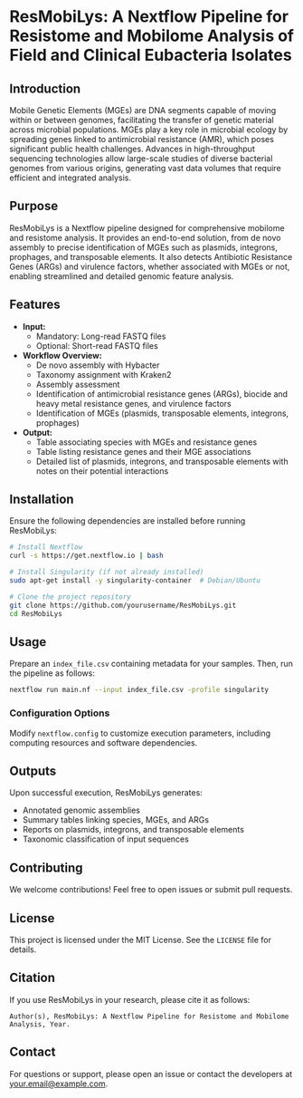 # **ResMobiLys: A Nextflow Pipeline for Resistome and Mobilome Analysis of Field and Clinical Eubacteria Isolates**

## **Introduction**
Mobile Genetic Elements (MGEs) are DNA segments capable of moving within or between genomes, facilitating the transfer of genetic material across microbial populations. MGEs play a key role in microbial ecology by spreading genes linked to antimicrobial resistance (AMR), which poses significant public health challenges. Advances in high-throughput sequencing technologies allow large-scale studies of diverse bacterial genomes from various origins, generating vast data volumes that require efficient and integrated analysis.

## **Purpose**
ResMobiLys is a Nextflow pipeline designed for comprehensive mobilome and resistome analysis. It provides an end-to-end solution, from de novo assembly to precise identification of MGEs such as plasmids, integrons, prophages, and transposable elements. It also detects Antibiotic Resistance Genes (ARGs) and virulence factors, whether associated with MGEs or not, enabling streamlined and detailed genomic feature analysis.

## **Features**
- **Input:**
  - Mandatory: Long-read FASTQ files
  - Optional: Short-read FASTQ files
- **Workflow Overview:**
  - De novo assembly with Hybacter
  - Taxonomy assignment with Kraken2
  - Assembly assessment
  - Identification of antimicrobial resistance genes (ARGs), biocide and heavy metal resistance genes, and virulence factors
  - Identification of MGEs (plasmids, transposable elements, integrons, prophages)
- **Output:**
  - Table associating species with MGEs and resistance genes
  - Table listing resistance genes and their MGE associations
  - Detailed list of plasmids, integrons, and transposable elements with notes on their potential interactions

## **Installation**
Ensure the following dependencies are installed before running ResMobiLys:

```bash
# Install Nextflow
curl -s https://get.nextflow.io | bash

# Install Singularity (if not already installed)
sudo apt-get install -y singularity-container  # Debian/Ubuntu

# Clone the project repository
git clone https://github.com/yourusername/ResMobiLys.git
cd ResMobiLys
```

## **Usage**
Prepare an `index_file.csv` containing metadata for your samples. Then, run the pipeline as follows:

```bash
nextflow run main.nf --input index_file.csv -profile singularity
```

### **Configuration Options**
Modify `nextflow.config` to customize execution parameters, including computing resources and software dependencies.

## **Outputs**
Upon successful execution, ResMobiLys generates:
- Annotated genomic assemblies
- Summary tables linking species, MGEs, and ARGs
- Reports on plasmids, integrons, and transposable elements
- Taxonomic classification of input sequences

## **Contributing**
We welcome contributions! Feel free to open issues or submit pull requests.

## **License**
This project is licensed under the MIT License. See the `LICENSE` file for details.

## **Citation**
If you use ResMobiLys in your research, please cite it as follows:
```
Author(s), ResMobiLys: A Nextflow Pipeline for Resistome and Mobilome Analysis, Year.
```

## **Contact**
For questions or support, please open an issue or contact the developers at [your.email@example.com](mailto:your.email@example.com).
